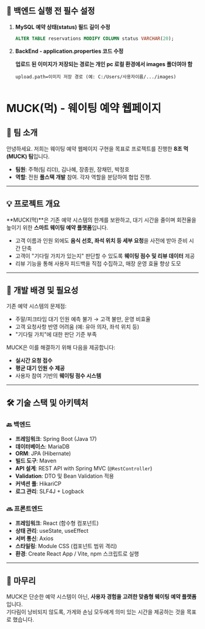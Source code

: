 ## 🔧 백엔드 실행 전 필수 설정

1. **MySQL 예약 상태(status) 필드 길이 수정**
   ```sql
   ALTER TABLE reservations MODIFY COLUMN status VARCHAR(20);
   
2. **BackEnd - application.properties 코드 수정**  

   **업로드 된 이미지가 저장되는 경로는 개인 pc 로컬 환경에서 images 폴더여야 함**
    ```properties
    upload.path=이미지 저장 경로 (예: C:/Users/사용자이름/.../images)


# MUCK(먹) - 웨이팅 예약 웹페이지

## 👋 팀 소개

안녕하세요. 저희는 웨이팅 예약 웹페이지 구현을 목표로 프로젝트를 진행한 **8조 먹(MUCK) 팀**입니다.

- **팀원**: 주혁(팀 리더), 김나혜, 장종원, 장채민, 박정호
- **역할**: 전원 **풀스택 개발** 참여. 각자 역할을 분담하여 협업 진행.

---

## 💡 프로젝트 개요

**MUCK(먹)**은 기존 예약 시스템의 한계를 보완하고, 대기 시간을 줄이며 회전율을 높이기 위한 **스마트 웨이팅 예약 플랫폼**입니다.

- 고객 이름과 인원 외에도 **음식 선호, 좌석 위치 등 세부 요청**을 사전에 받아 준비 시간 단축
- 고객이 "기다릴 가치가 있는지" 판단할 수 있도록 **웨이팅 점수 및 리뷰 데이터** 제공
- 리뷰 기능을 통해 사용자 피드백을 직접 수집하고, 매장 운영 효율 향상 도모

---

## 🚨 개발 배경 및 필요성

기존 예약 시스템의 문제점:
- 주말/피크타임 대기 인원 예측 불가 → 고객 불만, 운영 비효율
- 고객 요청사항 반영 어려움 (예: 유아 의자, 좌석 위치 등)
- "기다릴 가치"에 대한 판단 기준 부족

MUCK은 이를 해결하기 위해 다음을 제공합니다:
- **실시간 요청 접수**
- **평균 대기 인원 수 제공**
- 사용자 참여 기반의 **웨이팅 점수 시스템**

---

## 🛠️ 기술 스택 및 아키텍처

### 🔙 백엔드

- **프레임워크**: Spring Boot (Java 17)
- **데이터베이스**: MariaDB
- **ORM**: JPA (Hibernate)
- **빌드 도구**: Maven
- **API 설계**: REST API with Spring MVC (`@RestController`)
- **Validation**: DTO 및 Bean Validation 적용
- **커넥션 풀**: HikariCP
- **로그 관리**: SLF4J + Logback

### 🔜 프론트엔드

- **프레임워크**: React (함수형 컴포넌트)
- **상태 관리**: useState, useEffect
- **서버 통신**: Axios
- **스타일링**: Module CSS (컴포넌트 범위 격리)
- **환경**: Create React App / Vite, npm 스크립트로 실행

---


## 📌 마무리

MUCK은 단순한 예약 시스템이 아닌, **사용자 경험을 고려한 맞춤형 웨이팅 예약 플랫폼**입니다.  
기다림이 낭비되지 않도록, 가게와 손님 모두에게 의미 있는 시간을 제공하는 것을 목표로 했습니다.


